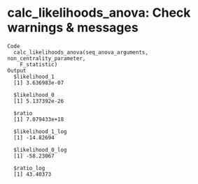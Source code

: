 # calc_likelihoods_anova: Check warnings & messages

    Code
      calc_likelihoods_anova(seq_anova_arguments, non_centrality_parameter,
        F_statistic)
    Output
      $likelihood_1
      [1] 3.636983e-07
      
      $likelihood_0
      [1] 5.137392e-26
      
      $ratio
      [1] 7.079433e+18
      
      $likelihood_1_log
      [1] -14.82694
      
      $likelihood_0_log
      [1] -58.23067
      
      $ratio_log
      [1] 43.40373
      

